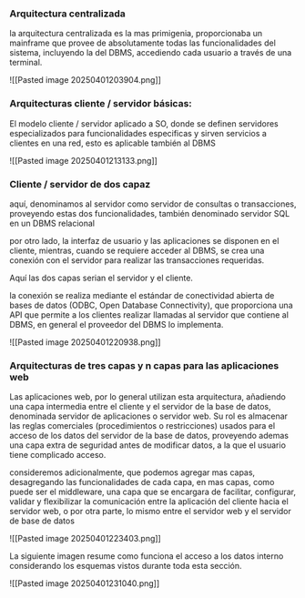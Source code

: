 ### Arquitectura centralizada

la arquitectura centralizada es la mas primigenia, proporcionaba un mainframe que provee de absolutamente todas las funcionalidades del sistema, incluyendo la del DBMS, accediendo cada usuario a través de una terminal.

![[Pasted image 20250401203904.png]]
### Arquitecturas cliente / servidor básicas:

El modelo cliente / servidor aplicado a SO, donde se definen servidores especializados para funcionalidades especificas y sirven servicios a clientes en una red, esto es aplicable también al DBMS 

![[Pasted image 20250401213133.png]]
### Cliente / servidor de dos capaz

aquí, denominamos al servidor como servidor de consultas o transacciones, proveyendo estas dos funcionalidades, también denominado servidor SQL en un DBMS relacional

por otro lado, la interfaz de usuario y las aplicaciones se disponen en el cliente, mientras, cuando se requiere acceder al DBMS, se crea una conexión con el servidor para realizar las transacciones requeridas.

Aquí las dos capas serian el servidor y el cliente.

la conexión se realiza mediante el estándar de conectividad abierta de bases de datos (ODBC, Open Database Connectivity), que proporciona una API que permite a los clientes realizar llamadas al servidor que contiene al DBMS, en general el proveedor del DBMS lo implementa.

![[Pasted image 20250401220938.png]]
### Arquitecturas de tres capas y n capas para las aplicaciones web

Las aplicaciones web, por lo general utilizan esta arquitectura, añadiendo una capa intermedia entre el cliente y el servidor de la base de datos, denominada servidor de aplicaciones o servidor web.
Su rol es almacenar las reglas comerciales (procedimientos o restricciones) usados para el acceso de los datos del servidor de la base de datos, proveyendo ademas una capa extra de seguridad antes de modificar datos, a la que el usuario tiene complicado acceso.

consideremos adicionalmente, que podemos agregar mas capas, desagregando las funcionalidades de cada capa, en mas capas, como puede ser el middleware, una capa que se encargara de facilitar, configurar, validar y flexibilizar la comunicación entre la aplicación del cliente hacia el servidor web, o por otra parte, lo mismo entre el servidor web y el servidor de base de datos

![[Pasted image 20250401223403.png]]

La siguiente imagen resume como funciona el acceso a los datos interno considerando los esquemas vistos durante toda esta sección.

![[Pasted image 20250401231040.png]]